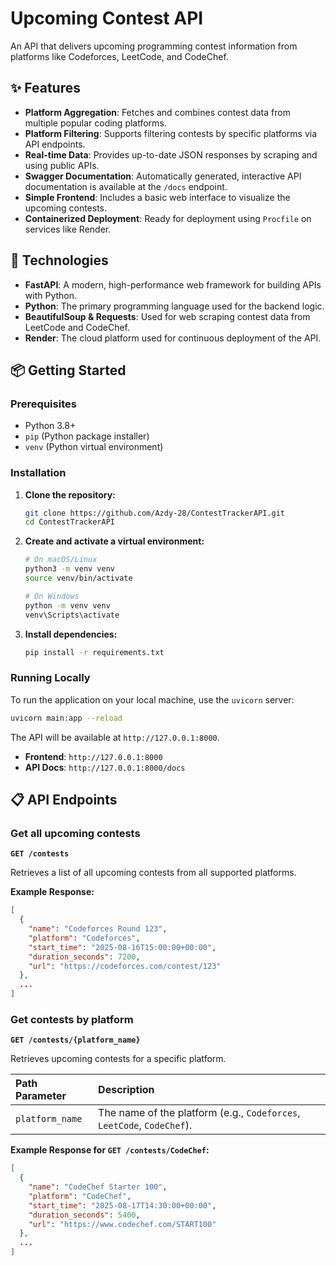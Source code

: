 # Upcoming Contest API

An API that delivers upcoming programming contest information from platforms like Codeforces, LeetCode, and CodeChef.

## ✨ Features

  * **Platform Aggregation**: Fetches and combines contest data from multiple popular coding platforms.
  * **Platform Filtering**: Supports filtering contests by specific platforms via API endpoints.
  * **Real-time Data**: Provides up-to-date JSON responses by scraping and using public APIs.
  * **Swagger Documentation**: Automatically generated, interactive API documentation is available at the `/docs` endpoint.
  * **Simple Frontend**: Includes a basic web interface to visualize the upcoming contests.
  * **Containerized Deployment**: Ready for deployment using `Procfile` on services like Render.

## 🚀 Technologies

  * **FastAPI**: A modern, high-performance web framework for building APIs with Python.
  * **Python**: The primary programming language used for the backend logic.
  * **BeautifulSoup & Requests**: Used for web scraping contest data from LeetCode and CodeChef.
  * **Render**: The cloud platform used for continuous deployment of the API.

## 📦 Getting Started

### Prerequisites

  * Python 3.8+
  * `pip` (Python package installer)
  * `venv` (Python virtual environment)

### Installation

1.  **Clone the repository:**

    ```bash
    git clone https://github.com/Azdy-28/ContestTrackerAPI.git
    cd ContestTrackerAPI
    ```

2.  **Create and activate a virtual environment:**

    ```bash
    # On macOS/Linux
    python3 -m venv venv
    source venv/bin/activate

    # On Windows
    python -m venv venv
    venv\Scripts\activate
    ```

3.  **Install dependencies:**

    ```bash
    pip install -r requirements.txt
    ```

### Running Locally

To run the application on your local machine, use the `uvicorn` server:

```bash
uvicorn main:app --reload
```

The API will be available at `http://127.0.0.1:8000`.

  * **Frontend**: `http://127.0.0.1:8000`
  * **API Docs**: `http://127.0.0.1:8000/docs`

## 📋 API Endpoints

### Get all upcoming contests

**`GET /contests`**

Retrieves a list of all upcoming contests from all supported platforms.

**Example Response:**

```json
[
  {
    "name": "Codeforces Round 123",
    "platform": "Codeforces",
    "start_time": "2025-08-16T15:00:00+00:00",
    "duration_seconds": 7200,
    "url": "https://codeforces.com/contest/123"
  },
  ...
]
```

### Get contests by platform

**`GET /contests/{platform_name}`**

Retrieves upcoming contests for a specific platform.

| Path Parameter | Description |
| :--- | :--- |
| `platform_name` | The name of the platform (e.g., `Codeforces`, `LeetCode`, `CodeChef`). |

**Example Response for `GET /contests/CodeChef`:**

```json
[
  {
    "name": "CodeChef Starter 100",
    "platform": "CodeChef",
    "start_time": "2025-08-17T14:30:00+00:00",
    "duration_seconds": 5400,
    "url": "https://www.codechef.com/START100"
  },
  ...
]
```
